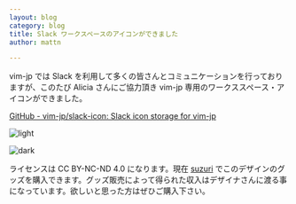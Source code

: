 ```yaml
---
layout: blog
category: blog
title: Slack ワークスペースのアイコンができました
author: mattn

---
```


vim-jp では Slack を利用して多くの皆さんとコミュニケーションを行っておりますが、このたび Alicia さんにご協力頂き vim-jp 専用のワークススペース・アイコンができました。

[GitHub - vim-jp/slack-icon: Slack icon storage for vim-jp](https://github.com/vim-jp/slack-icon)

![light](https://raw.githubusercontent.com/vim-jp/slack-icon/master/20200515-alicia-edited/icon_light-500x500.png)

![dark](https://raw.githubusercontent.com/vim-jp/slack-icon/master/20200515-alicia-edited/icon_dark-500x500.png)

ライセンスは CC BY-NC-ND 4.0 になります。現在 [suzuri](https://suzuri.jp/yuki-ycino) でこのデザインのグッズを購入できます。グッズ販売によって得られた収入はデザイナさんに渡る事になっています。欲しいと思った方はぜひご購入下さい。
